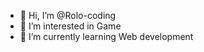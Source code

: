 - 👋  Hi, I’m @Rolo-coding
- 👀  I’m interested in Game <Wild Rift>
- 🌱  I’m currently learning Web development

<!---
Rolo-coding/Rolo-coding is a ✨ special ✨ repository because its `README.md` (this file) appears on your GitHub profile.
You can click the Preview link to take a look at your changes.
--->
